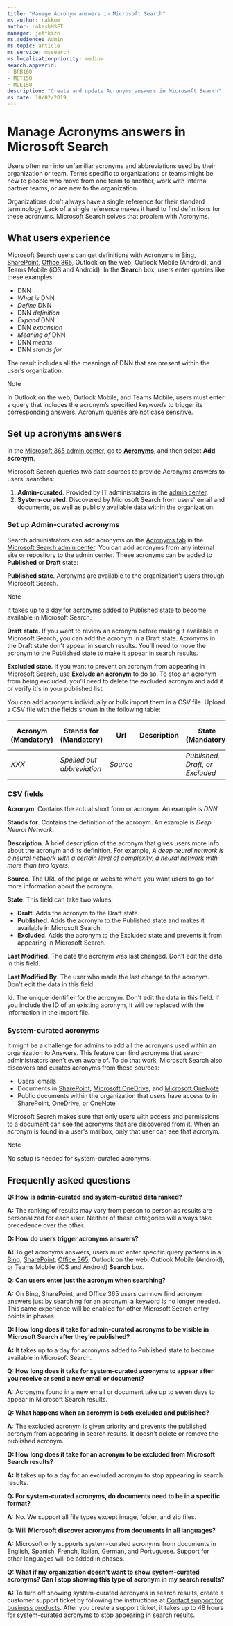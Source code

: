 ```yaml
---
title: "Manage Acronym answers in Microsoft Search"
ms.author: rakkum
author: rakeshMSFT
manager: jeffkizn
ms.audience: Admin
ms.topic: article
ms.service: mssearch
ms.localizationpriority: medium
search.appverid:
- BFB160
- MET150
- MOE150
description: "Create and update Acronyms answers in Microsoft Search"
ms.date: 10/02/2019
---
```


# Manage Acronyms answers in Microsoft Search

Users often run into unfamiliar acronyms and abbreviations used by their organization or team. Terms specific to organizations or teams might be new to people who move from one team to another, work with internal partner teams, or are new to the organization.

Organizations don't always have a single reference for their standard terminology. Lack of a single reference makes it hard to find definitions for these acronyms. Microsoft Search solves that problem with Acronyms.

## What users experience

Microsoft Search users can get definitions with Acronyms in [Bing](https://Bing.com), [SharePoint](https://products.office.com/sharepoint/collaboration), [Office 365](https://Office.com), Outlook on the web, Outlook Mobile (Android), and Teams Mobile (iOS and Android). In the **Search** box, users enter queries like these examples:

- DNN
- *What is* DNN
- *Define* DNN
- DNN *definition*
- *Expand* DNN
- DNN *expansion*
- *Meaning of* DNN
- DNN *means*
- DNN *stands for*

The result includes all the meanings of DNN that are present within the user’s organization.

> [!NOTE]
> In Outlook on the web, Outlook Mobile, and Teams Mobile, users must enter a query that includes the acronym’s specified *keywords* to trigger its corresponding answers. Acronym queries are not case sensitive.

## Set up acronyms answers

In the [Microsoft 365 admin center](https://admin.microsoft.com), go to [**Acronyms**](https://admin.microsoft.com/Adminportal/Home#/MicrosoftSearch/acronyms), and then select **Add acronym**.

Microsoft Search queries two data sources to provide Acronyms answers to users’ searches:

1. **Admin-curated**. Provided by IT administrators in the [admin center](https://admin.microsoft.com/Adminportal/Home#/MicrosoftSearch/acronyms).
2. **System-curated**. Discovered by Microsoft Search from users' email and documents, as well as publicly available data within the organization.

### Set up Admin-curated acronyms

Search administrators can add acronyms on the [Acronyms tab](https://admin.microsoft.com/Adminportal/Home#/MicrosoftSearch/acronyms) in the  [Microsoft Search admin center](https://admin.microsoft.com/Adminportal/Home#/MicrosoftSearch). You can add acronyms from any internal site or repository to the admin center. These acronyms can be added to **Published** or **Draft** state:

**Published state**. Acronyms are available to the organization’s users through Microsoft Search.

> [!NOTE]
> It takes up to a day for acronyms added to Published state to become available in Microsoft Search.

**Draft state**. If you want to review an acronym before making it available in Microsoft Search, you can add the acronym in a Draft state. Acronyms in the Draft state don't appear in search results. You'll need to move the acronym to the Published state to make it appear in search results.

**Excluded state**. If you want to prevent an acronym from appearing in Microsoft Search, use **Exclude an acronym** to do so. To stop an acronym from being excluded, you'll need to delete the excluded acronym and add it or verify it's in your published list.

You can add acronyms individually or bulk import them in a CSV file. Upload a CSV file with the fields shown in the following table:

| Acronym (Mandatory) | Stands for (Mandatory) | Url | Description  | State (Mandatory) | Last Modified | Last Modified By | Id |
| --------- | --------- | --------- | ---------- | --------- |--------- |--------- |--------- |
| *XXX* | *Spelled out abbreviation* | *Source* |  | *Published, Draft, or Excluded* |  |  |  |

### CSV fields

**Acronym**. Contains the actual short form or acronym. An example is *DNN*.

**Stands for**. Contains the definition of the acronym. An example is *Deep Neural Network*.

**Description**. A brief description of the acronym that gives users more info about the acronym and its definition. For example, *A deep neural network is a neural network with a certain level of complexity, a neural network with more than two layers*.

**Source**. The URL of the page or website where you want users to go for more information about the acronym.

**State**. This field can take two values:

- **Draft**. Adds the acronym to the Draft state.
- **Published**. Adds the acronym to the Published state and makes it available in Microsoft Search.
- **Excluded**. Adds the acronym to the Excluded state and prevents it from appearing in Microsoft Search.

**Last Modified**. The date the acronym was last changed. Don't edit the data in this field.

**Last Modified By**. The user who made the last change to the acronym. Don't edit the data in this field.

**Id**. The unique identifier for the acronym. Don't edit the data in this field. If you include the ID of an existing acronym, it will be replaced with the information in the import file.

### System-curated acronyms

It might be a challenge for admins to add all the acronyms used within an organization to Answers. This feature can find acronyms that search administrators aren’t even aware of. To do that work, Microsoft Search also discovers and curates acronyms from these sources:

- Users’ emails
- Documents in [SharePoint](https://products.office.com/sharepoint/collaboration), [Microsoft OneDrive]( https://onedrive.live.com/about/), and [Microsoft OneNote](https://www.onenote.com/)
- Public documents within the organization that users have access to in SharePoint, OneDrive, or OneNote

Microsoft Search makes sure that only users with access and permissions to a document can see the acronyms that are discovered from it. When an acronym is found in a user's mailbox, only that user can see that acronym.

> [!NOTE]
> No setup is needed for system-curated acronyms.

## Frequently asked questions

**Q: How is admin-curated and system-curated data ranked?**

**A:** The ranking of results may vary from person to person as results are personalized for each user. Neither of these categories will always take precedence over the other.

**Q: How do users trigger acronyms answers?**

**A:** To get acronyms answers, users must enter specific query patterns in a [Bing](https://bing.com), [SharePoint](https://products.office.com/sharepoint/collaboration), [Office 365](https://Office.com), Outlook on the web, Outlook Mobile (Android), or Teams Mobile (iOS and Android) **Search** box.

**Q: Can users enter just the acronym when searching?**

**A:** On Bing, SharePoint, and Office 365 users can now find acronym answers just by searching for an acronym, a keyword is no longer needed. This same experience will be enabled for other Microsoft Search entry points in phases.

**Q: How long does it take for admin-curated acronyms to be visible in Microsoft Search after they’re published?**

**A:** It takes up to a day for acronyms added to Published state to become available in Microsoft Search.

**Q: How long does it take for system-curated acronyms to appear after you receive or send a new email or document?**

**A:** Acronyms found in a new email or document take up to seven days to appear in Microsoft Search results.

**Q: What happens when an acronym is both excluded and published?**

**A:** The excluded acronym is given priority and prevents the published acronym from appearing in search results. It doesn't delete or remove the published acronym.

**Q: How long does it take for an acronym to be excluded from Microsoft Search results?**

**A:** It takes up to a day for an excluded acronym to stop appearing in search results.

**Q: For system-curated acronyms, do documents need to be in a specific format?**

**A:** No. We support all file types except image, folder, and zip files.

**Q: Will Microsoft discover acronyms from documents in all languages?**

**A:** Microsoft only supports system-curated acronyms from documents in English, Spanish, French, Italian, German, and Portuguese. Support for other languages will be added in phases.

**Q: What if my organization doesn’t want to show system-curated acronyms? Can I stop showing this type of acronym in my search results?**

**A:** To turn off showing system-curated acronyms in search results, create a customer support ticket by following the instructions at [Contact support for business products](/microsoft-365/admin/contact-support-for-business-products).
After you create a support ticket, it takes up to 48 hours for system-curated acronyms to stop appearing in search results.
